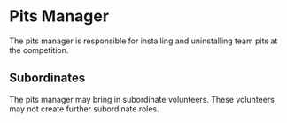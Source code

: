 # Pits Manager

The pits manager is responsible for installing and uninstalling team
pits at the competition.

## Subordinates

The pits manager may bring in subordinate volunteers.  These
volunteers may not create further subordinate roles.
